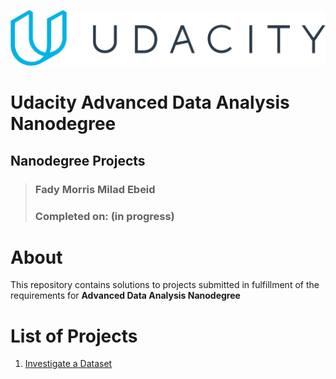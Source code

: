 ![Udacity Logo](udacity-logo.svg)

# Udacity Advanced Data Analysis Nanodegree
## Nanodegree Projects

> ### Fady Morris Milad Ebeid  
> ### Completed on: (in progress)


# About

This repository contains solutions to projects submitted in fulfillment of the requirements for **Advanced Data Analysis Nanodegree**




# List of Projects

1. [Investigate a Dataset](projects/p1_investigate-a-dataset)
